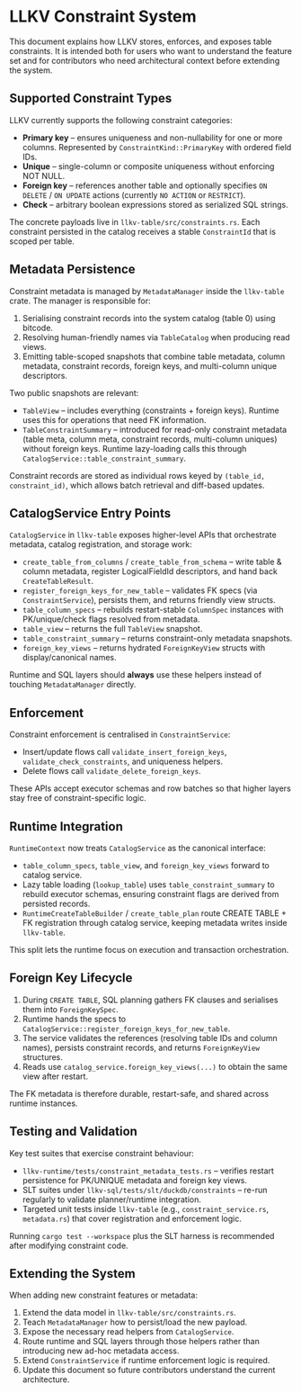 # LLKV Constraint System

This document explains how LLKV stores, enforces, and exposes table constraints. It is
intended both for users who want to understand the feature set and for contributors
who need architectural context before extending the system.

## Supported Constraint Types

LLKV currently supports the following constraint categories:

- **Primary key** – ensures uniqueness and non-nullability for one or more columns.
  Represented by `ConstraintKind::PrimaryKey` with ordered field IDs.
- **Unique** – single-column or composite uniqueness without enforcing NOT NULL.
- **Foreign key** – references another table and optionally specifies `ON DELETE` /
  `ON UPDATE` actions (currently `NO ACTION` or `RESTRICT`).
- **Check** – arbitrary boolean expressions stored as serialized SQL strings.

The concrete payloads live in `llkv-table/src/constraints.rs`. Each constraint persisted
in the catalog receives a stable `ConstraintId` that is scoped per table.

## Metadata Persistence

Constraint metadata is managed by `MetadataManager` inside the `llkv-table` crate. The
manager is responsible for:

1. Serialising constraint records into the system catalog (table 0) using bitcode.
2. Resolving human-friendly names via `TableCatalog` when producing read views.
3. Emitting table-scoped snapshots that combine table metadata, column metadata,
   constraint records, foreign keys, and multi-column unique descriptors.

Two public snapshots are relevant:

- `TableView` – includes everything (constraints + foreign keys). Runtime uses this for
  operations that need FK information.
- `TableConstraintSummary` – introduced for read-only constraint metadata (table meta,
  column meta, constraint records, multi-column uniques) without foreign keys. Runtime
  lazy-loading calls this through `CatalogService::table_constraint_summary`.

Constraint records are stored as individual rows keyed by `(table_id, constraint_id)`,
which allows batch retrieval and diff-based updates.

## CatalogService Entry Points

`CatalogService` in `llkv-table` exposes higher-level APIs that orchestrate metadata,
catalog registration, and storage work:

- `create_table_from_columns` / `create_table_from_schema` – write table & column metadata,
  register LogicalFieldId descriptors, and hand back `CreateTableResult`.
- `register_foreign_keys_for_new_table` – validates FK specs (via `ConstraintService`),
  persists them, and returns friendly view structs.
- `table_column_specs` – rebuilds restart-stable `ColumnSpec` instances with PK/unique/check
  flags resolved from metadata.
- `table_view` – returns the full `TableView` snapshot.
- `table_constraint_summary` – returns constraint-only metadata snapshots.
- `foreign_key_views` – returns hydrated `ForeignKeyView` structs with display/canonical names.

Runtime and SQL layers should **always** use these helpers instead of touching
`MetadataManager` directly.

## Enforcement

Constraint enforcement is centralised in `ConstraintService`:

- Insert/update flows call `validate_insert_foreign_keys`, `validate_check_constraints`,
  and uniqueness helpers.
- Delete flows call `validate_delete_foreign_keys`.

These APIs accept executor schemas and row batches so that higher layers stay free of
constraint-specific logic.

## Runtime Integration

`RuntimeContext` now treats `CatalogService` as the canonical interface:

- `table_column_specs`, `table_view`, and `foreign_key_views` forward to catalog service.
- Lazy table loading (`lookup_table`) uses `table_constraint_summary` to rebuild executor
  schemas, ensuring constraint flags are derived from persisted records.
- `RuntimeCreateTableBuilder` / `create_table_plan` route CREATE TABLE + FK registration
  through catalog service, keeping metadata writes inside `llkv-table`.

This split lets the runtime focus on execution and transaction orchestration.

## Foreign Key Lifecycle

1. During `CREATE TABLE`, SQL planning gathers FK clauses and serialises them into
   `ForeignKeySpec`.
2. Runtime hands the specs to `CatalogService::register_foreign_keys_for_new_table`.
3. The service validates the references (resolving table IDs and column names), persists
   constraint records, and returns `ForeignKeyView` structures.
4. Reads use `catalog_service.foreign_key_views(...)` to obtain the same view after restart.

The FK metadata is therefore durable, restart-safe, and shared across runtime instances.

## Testing and Validation

Key test suites that exercise constraint behaviour:

- `llkv-runtime/tests/constraint_metadata_tests.rs` – verifies restart persistence for PK/UNIQUE
  metadata and foreign key views.
- SLT suites under `llkv-sql/tests/slt/duckdb/constraints` – re-run regularly to validate
  planner/runtime integration.
- Targeted unit tests inside `llkv-table` (e.g., `constraint_service.rs`, `metadata.rs`) that
  cover registration and enforcement logic.

Running `cargo test --workspace` plus the SLT harness is recommended after modifying constraint
code.

## Extending the System

When adding new constraint features or metadata:

1. Extend the data model in `llkv-table/src/constraints.rs`.
2. Teach `MetadataManager` how to persist/load the new payload.
3. Expose the necessary read helpers from `CatalogService`.
4. Route runtime and SQL layers through those helpers rather than introducing new ad-hoc
   metadata access.
5. Extend `ConstraintService` if runtime enforcement logic is required.
6. Update this document so future contributors understand the current architecture.
